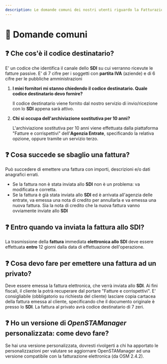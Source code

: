 ```yaml
---
description: Le domande comuni dei nostri utenti riguardo la Fatturazione Elettronica
---
```


# 🤔 Domande comuni

## ❓ **Che cos'è il codice destinatario?**

E' un codice che identifica il canale dello **SDI** su cui verranno ricevute le fatture passive. E' di 7 cifre per i soggetti con **partita IVA** (aziende) e di 6 cifre per le pubbliche amministrazioni

1.  **I miei fornitori mi stanno chiedendo il codice destinatario. Quale codice destinatario devo fornire?**

    Il codice destinatario viene fornito dal nostro servizio di invio/ricezione con lo **SDI** appena sarà attivo.
2.  **Chi si occupa dell'archiviazione sostitutiva per 10 anni?**

    L'archiviazione sostitutiva per 10 anni viene effettuata dalla piattaforma "Fatture e corrispettivi" dell'**Agenzia Entrate**, specificando la relativa opzione, oppure tramite un servizio terzo.

## ❓ **Cosa succede se sbaglio una fattura?**

Può succedere di emettere una fattura con importi, descrizioni e/o dati anagrafici errati.

* Se la fattura non è stata inviata allo **SDI** non è un problema: va modificata e corretta.
* Se la fattura è già stata inviata allo **SDI** ed è arrivata all'agenzia delle entrate, va emessa una nota di credito per annullarla e va emessa una nuova fattura. Sia la nota di credito che la nuova fattura vanno ovviamente inviate allo **SDI**

## ❓ **Entro quando va inviata la fattura allo SDI?**

La trasmissione della **fattura** immediata **elettronica allo SDI** deve essere effettuata **entro** 12 giorni dalla data di effettuazione dell'operazione.

## ❓ **Cosa devo fare per emettere una fattura ad un privato?**

Deve essere emessa la fattura elettronica, che verrà inviata allo **SDI**. Ai fini fiscali, il cliente la potrà recuperare dal portare "Fatture e corrispettivi". E' consigliabile (obbligatorio su richiesta del cliente) lasciare copia cartacea della fattura emessa al cliente, specificando che il documento originale è presso lo **SDI**. La fattura al privato avrà codice destinatario di 7 zeri.

## ❓ **Ho un versione di** _**OpenSTAManager**_ **personalizzata: come devo fare?**

Se hai una versione personalizzata, dovresti rivolgerti a chi ha apportato le personalizzazioni per valutare se aggiornare OpenSTAManager ad una versione compatibile con la fatturazione elettronica (da OSM 2.4.2).
